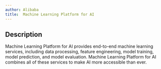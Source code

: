 ```yaml
---
author: Alibaba
title:  Machine Learning Platform for AI
---
```


## Description

Machine Learning Platform for AI provides end-to-end machine learning services, including data processing, feature engineering, model training, model prediction, and model evaluation. Machine Learning Platform for AI combines all of these services to make AI more accessible than ever.
